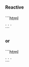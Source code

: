 <h4 class="miami reactive">Reactive</h4>
```html
<div formGroupName="address">
  . . .
</div>
```
<h4 class="miami">or</h4>
```html
<div [formGroup]="form.get('address')">
  . . .
</div>
```